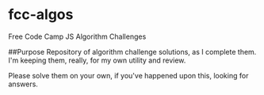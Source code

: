 # fcc-algos
Free Code Camp JS Algorithm Challenges

##Purpose
Repository of algorithm challenge solutions, as I complete them.
I'm keeping them, really, for my own utility and review.

Please solve them on your own, if you've happened upon this, looking for answers.
